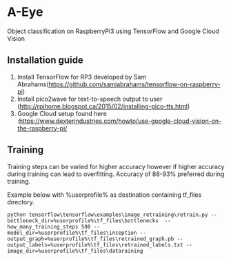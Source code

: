 # A-Eye
Object classification on RaspberryPi3 using TensorFlow and Google Cloud Vision 

## Installation guide 
1. Install TensorFlow for RP3 developed by Sam Abrahams(https://github.com/samjabrahams/tensorflow-on-raspberry-pi)
2. Install pico2wave for text-to-speech output to user (http://rpihome.blogspot.ca/2015/02/installing-pico-tts.html)
3. Google Cloud setup found here :https://www.dexterindustries.com/howto/use-google-cloud-vision-on-the-raspberry-pi/


## Training
Training steps can be varied for higher accuracy however if higher accuracy during training can lead to overfitting. Accuracy of 88-93% preferred during training.

Example below with %userprofile% as destination containing tf_files directory.

```
python tensorflow\tensorflow\examples\image_retraining\retrain.py --bottleneck_dir=%userprofile%\tf_files\bottlenecks  --how_many_training_steps 500 --model_dir=%userprofile%\tf_files\inception --output_graph=%userprofile%\tf_files\retrained_graph.pb --output_labels=%userprofile%\tf_files\retrained_labels.txt --image_dir=%userprofile%\tf_files\dataraining 
```
